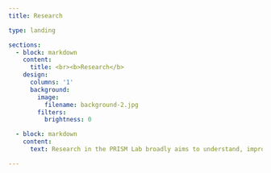```yaml
---
title: Research

type: landing

sections:
  - block: markdown
    content:
      title: <br><b>Research</b>
    design:
      columns: '1'
      background:
        image:
          filename: background-2.jpg
        filters:
          brightness: 0

  - block: markdown
    content:
      text: Research in the PRISM Lab broadly aims to understand, improve the assessment of, and intervene upon processes that confer risk for suicidal ideation, intent, and behaviors. We use a transdiagnostic framework - which means our research spans across and beyond traditional diagnostic categories - to understand (1) contributors to the development and maintenance of suicidal thoughts and behaviors; and (2) when (and under what circumstances) transitions from suicidal thoughts to actions occur. Below, we detail some of our ongoing projects.<br><br><h2><center>Acute Suicidal Crises</center></h2><br>(TBA - More information and illustrative publications will be added here when time allows)<br><h2><center>Cognitive Facilitators of Suicidal Thoughts and Behaviors</center></h2><br>(TBA - More information and illustrative publications will be added here when time allows)<br><h2><center>Ecological Momentary Assessment</center></h2><br>(TBA - More information and illustrative publications will be added here when time allows)<br><h2><center>Measurement and Quantitative Methods</center></h2><br>(TBA - More information and illustrative publications will be added here when time allows)

---
```

